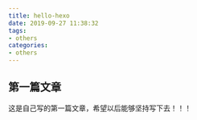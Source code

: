 ```yaml
---
title: hello-hexo
date: 2019-09-27 11:38:32
tags:
- others
categories:
- others
---
```


## 第一篇文章

这是自己写的第一篇文章，希望以后能够坚持写下去！！！
